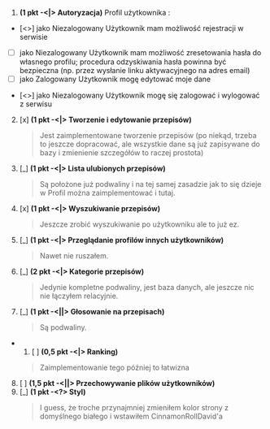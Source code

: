 1. __(1 pkt -<|> Autoryzacja)__ Profil użytkownika :
- [<>] jako Niezalogowany Użytkownik mam możliwość rejestracji w serwisie
- [ ] jako Niezalogowany Użytkownik mam możliwość zresetowania hasła do własnego profilu; procedura odzyskiwania hasła powinna być bezpieczna (np. przez wysłanie linku aktywacyjnego na adres email)
- [ ] jako Zalogowany Użytkownik mogę edytować moje dane
- [<>] jako Niezalogowany Użytkownik mogę się zalogować i wylogować z serwisu


2. [x] __(1 pkt -<|> Tworzenie i edytowanie przepisów)__
    > Jest zaimplementowane tworzenie przepisów (po niekąd, trzeba to jeszcze dopracować, ale wszystkie dane są już zapisywane do bazy i zmienienie szczegółów to raczej prostota)
3. [_] __(1 pkt -<|> Lista ulubionych przepisów)__
    > Są położone już podwaliny i na tej samej zasadzie jak to się dzieje w Profil można  zaimplementować i tutaj.
4. [x] __(1 pkt -<|> Wyszukiwanie przepisów)__
    > Jeszcze zrobić wyszukiwanie po użytkowniku ale to już ez.
5. [_] __(1 pkt -<|> Przeglądanie profilów innych użytkowników)__
    > Nawet nie ruszałem.
6. [_] __(2 pkt -<|> Kategorie przepisów)__
    > Jedynie kompletne podwaliny, jest baza danych, ale jeszcze nic nie łączyłem relacyjnie.
7. [_] __(1 pkt -<||> Głosowanie na przepisach)__
    > Są podwaliny.
- 1. [ ] __(0,5 pkt -<|> Ranking)__
    > Zaimplementowanie tego później to łatwizna
8. [ ] __(1,5 pkt -<||> Przechowywanie plików użytkowników)__
9. [_] __(1 pkt -<?> Styl)__
    > I guess, że troche przynajmniej zmieniłem kolor strony z domyślnego białego i wstawiłem CinnamonRollDavid'a

<!--
    Notacja:
    > - było zrobione już wcześniej.
    <> - było zrobione już wcześniej ostatecznie.
    _ - pracowałem troche nad tym.
    x - prawie zrobione, należy tylko dopracować.
    X - ukończone ostatecznie.
-->
